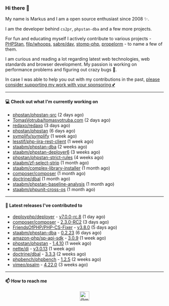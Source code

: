 ### Hi there 👋



My name is Markus and I am a open source enthusiast since 2008 ✨.

I am the developer behind `cs2pr`, `phpstan-dba` and a few more projects.

For fun and educating myself I actively contribute to various projects - [PHPStan](https://github.com/phpstan/phpstan-src), [filp/whoops](https://github.com/filp/whoops), [sabre/dav](https://github.com/sabre-io/dav), [stomp-php](https://github.com/stomp-php/stomp-php), [propelorm](https://github.com/propelorm) - to name a few of them.

I am curious and reading a lot regarding latest web technologies, web standards and browser development. My passion is working on performance problems and figuring out crazy bugs 🐜.

In case I was able to help you out with my contributions in the past, [please consider supporting my work with your sponsoring 💕](https://github.com/sponsors/staabm)


---

#### 💻 Check out what I'm currently working on

- [phpstan/phpstan-src](https://github.com/phpstan/phpstan-src) (2 days ago)
- [TomasVotruba/tomasvotruba.com](https://github.com/TomasVotruba/tomasvotruba.com) (2 days ago)
- [redaxo/redaxo](https://github.com/redaxo/redaxo) (3 days ago)
- [phpstan/phpstan](https://github.com/phpstan/phpstan) (6 days ago)
- [symplify/symplify](https://github.com/symplify/symplify) (1 week ago)
- [lesstif/php-jira-rest-client](https://github.com/lesstif/php-jira-rest-client) (1 week ago)
- [staabm/phpstan-dba](https://github.com/staabm/phpstan-dba) (2 weeks ago)
- [staabm/phpstan-deployer6](https://github.com/staabm/phpstan-deployer6) (3 weeks ago)
- [phpstan/phpstan-strict-rules](https://github.com/phpstan/phpstan-strict-rules) (4 weeks ago)
- [staabm/zf-select-strip](https://github.com/staabm/zf-select-strip) (1 month ago)
- [staabm/complex-library-installer](https://github.com/staabm/complex-library-installer) (1 month ago)
- [composer/composer](https://github.com/composer/composer) (1 month ago)
- [doctrine/dbal](https://github.com/doctrine/dbal) (1 month ago)
- [staabm/phpstan-baseline-analysis](https://github.com/staabm/phpstan-baseline-analysis) (1 month ago)
- [staabm/phpunit-cross-os](https://github.com/staabm/phpunit-cross-os) (1 month ago)

---

#### 🔭 Latest releases I've contributed to

- [deployphp/deployer](https://github.com/deployphp/deployer) - [v7.0.0-rc.8](https://github.com/deployphp/deployer/releases/tag/v7.0.0-rc.8) (1 day ago)
- [composer/composer](https://github.com/composer/composer) - [2.3.0-RC2](https://github.com/composer/composer/releases/tag/2.3.0-RC2) (3 days ago)
- [FriendsOfPHP/PHP-CS-Fixer](https://github.com/FriendsOfPHP/PHP-CS-Fixer) - [v3.8.0](https://github.com/FriendsOfPHP/PHP-CS-Fixer/releases/tag/v3.8.0) (5 days ago)
- [staabm/phpstan-dba](https://github.com/staabm/phpstan-dba) - [0.2.23](https://github.com/staabm/phpstan-dba/releases/tag/0.2.23) (6 days ago)
- [amazon-php/sp-api-sdk](https://github.com/amazon-php/sp-api-sdk) - [3.0.9](https://github.com/amazon-php/sp-api-sdk/releases/tag/3.0.9) (1 week ago)
- [phpstan/phpstan](https://github.com/phpstan/phpstan) - [1.4.10](https://github.com/phpstan/phpstan/releases/tag/1.4.10) (1 week ago)
- [nette/di](https://github.com/nette/di) - [v3.0.13](https://github.com/nette/di/releases/tag/v3.0.13) (1 week ago)
- [doctrine/dbal](https://github.com/doctrine/dbal) - [3.3.3](https://github.com/doctrine/dbal/releases/tag/3.3.3) (2 weeks ago)
- [phpbench/phpbench](https://github.com/phpbench/phpbench) - [1.2.5](https://github.com/phpbench/phpbench/releases/tag/1.2.5) (2 weeks ago)
- [vimeo/psalm](https://github.com/vimeo/psalm) - [4.22.0](https://github.com/vimeo/psalm/releases/tag/4.22.0) (3 weeks ago)

---

#### 📫 How to reach me

<p align="center">
<a href="https://twitter.com/@markusstaab" target="blank"><img align="center" src="https://cdn.jsdelivr.net/npm/simple-icons@3.0.1/icons/twitter.svg" alt="@markusstaab" height="30" width="30" /></a>
</p>
